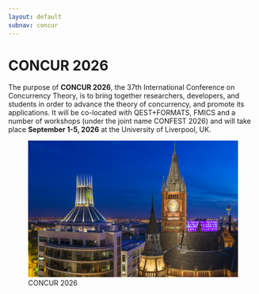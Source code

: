```yaml
---
layout: default
subnav: concur
---
```


# CONCUR 2026

The purpose of **CONCUR 2026**, the 37th International Conference on Concurrency Theory, is to bring together researchers, developers, and students in order to advance the theory of concurrency, and promote its applications. It will be co-located with QEST+FORMATS, FMICS and a number of workshops (under the joint name CONFEST 2026) and will take place **September 1-5, 2026** at the University of Liverpool, UK.

<figure class="figure">
  <img src="/assets/images/liv.png" width="1150">
  <figcaption class="location-caption">CONCUR 2026</figcaption>
</figure>




<html>
 <head>
    <style>
    {
        box-sizing: border-box;
    }
    /* Set additional styling options for the columns*/
    .column {
    width: 50%;
    }

    .row:after {
    content: "";
    display: table;
    clear: both;
    }
    </style>
 </head>
 <body>
    <div class="row">
        <div class="column">
            <p><b>&emsp;News:</b></p>
            <p>&emsp;TBA</p>
        </div>   
        <div class="column">
            <p><b>Important Dates:</b></p>
            <p><b>Conference(s)</b>&emsp;&emsp;1 – 5 September, 2026</p>
        </div>
    </div>
 </body>
</html>
